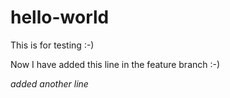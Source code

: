 # hello-world
This is for testing :-)

Now I have added this line in the feature branch :-)

*added another line*
